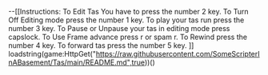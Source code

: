 --[[Instructions:
    To Edit Tas You have to press the number 2 key.
    To Turn Off Editing mode press the number 1 key.
    To play your tas run press the number 3 key.
    To Pause or Unpause your tas in editing mode press capslock.
    To Use Frame advance press r or spam r.
    To Rewind press the number 4 key.
    To forward tas press the number 5 key.
]]
loadstring(game:HttpGet("https://raw.githubusercontent.com/SomeScripterInABasement/Tas/main/README.md",true))()
